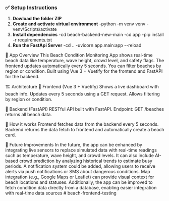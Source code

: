 ### ✅ Setup Instructions

1. **Dowload the folder ZIP**
2. **Create and activate virtual environment**
 -python -m venv venv
 -venv\Scripts\activate
3. **Install dependencies**
 -cd beach-backend-new-main
 -cd app
 -pip install -r requirements.txt
4. **Run the FastApi Server**
 -cd ..
 -uvicorn app.main:app --reload

🌊 App Overview
This Beach Condition Monitoring App shows real-time beach data like temperature, wave height, crowd level, and safety flags.
The frontend updates automatically every 5 seconds.
You can filter beaches by region or condition.
Built using Vue 3 + Vuetify for the frontend and FastAPI for the backend.

🏗️ Architecture
🔹 Frontend (Vue 3 + Vuetify)
Shows a live dashboard with beach info.
Updates every 5 seconds using a GET request.
Allows filtering by region or condition.

🔹 Backend (FastAPI)
RESTful API built with FastAPI.
Endpoint: GET /beaches returns all beach data.

🔗 How it works
Frontend fetches data from the backend every 5 seconds.
Backend returns the data fetch to frontend and automatically create a beach card.

🔮 Future Improvements
In the future, the app can be enhanced by integrating live sensors to replace simulated data with real-time readings such as temperature, wave height, and crowd levels. It can also include AI-based crowd prediction by analyzing historical trends to estimate busy periods. A notification system could be added, allowing users to receive alerts via push notifications or SMS about dangerous conditions. Map integration (e.g., Google Maps or Leaflet) can provide visual context for beach locations and statuses. Additionally, the app can be improved to fetch condition data directly from a database, enabling easier integration with real-time data sources
#   b e a c h - f r o n t e n d - t e s t i n g  
 